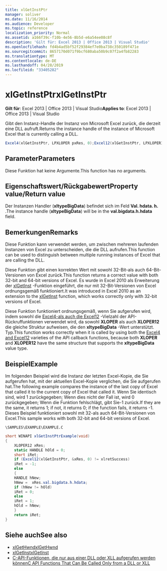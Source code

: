 ```yaml
---
title: xlGetInstPtr
manager: soliver
ms.date: 11/16/2014
ms.audience: Developer
ms.topic: reference
localization_priority: Normal
ms.assetid: a166f39c-f10b-4e56-8b5d-e6a54ee08c8f
description: 'Gilt für: Excel 2013 | Office 2013 | Visual Studio'
ms.openlocfilehash: fd4b4ad5bf52f29384ef7e0ba738c350189f471e
ms.sourcegitcommit: 8657170d071f9bcf680aba50b9c07f2a4fb82283
ms.translationtype: MT
ms.contentlocale: de-DE
ms.lasthandoff: 04/28/2019
ms.locfileid: "33405282"
---
```

# <a name="xlgetinstptr"></a><span data-ttu-id="52cec-103">xlGetInstPtr</span><span class="sxs-lookup"><span data-stu-id="52cec-103">xlGetInstPtr</span></span>

<span data-ttu-id="52cec-104">**Gilt für**: Excel 2013 | Office 2013 | Visual Studio</span><span class="sxs-lookup"><span data-stu-id="52cec-104">**Applies to**: Excel 2013 | Office 2013 | Visual Studio</span></span> 
  
<span data-ttu-id="52cec-105">Gibt den Instanz-Handle der Instanz von Microsoft Excel zurück, die derzeit eine DLL aufruft.</span><span class="sxs-lookup"><span data-stu-id="52cec-105">Returns the instance handle of the instance of Microsoft Excel that is currently calling a DLL.</span></span>
  
```cs
Excel4(xlGetInstPtr, LPXLOPER pxRes, 0);Excel12(xlGetInstPtr, LPXLOPER12 pxRes, 0);
```

## <a name="parameters"></a><span data-ttu-id="52cec-106">Parameter</span><span class="sxs-lookup"><span data-stu-id="52cec-106">Parameters</span></span>

<span data-ttu-id="52cec-107">Diese Funktion hat keine Argumente.</span><span class="sxs-lookup"><span data-stu-id="52cec-107">This function has no arguments.</span></span>
  
## <a name="property-valuereturn-value"></a><span data-ttu-id="52cec-108">Eigenschaftswert/Rückgabewert</span><span class="sxs-lookup"><span data-stu-id="52cec-108">Property value/Return value</span></span>

<span data-ttu-id="52cec-109">Der Instanzen Handler (**xltypeBigData**) befindet sich im Feld **Val. hdata. h.** .</span><span class="sxs-lookup"><span data-stu-id="52cec-109">The instance handle (**xltypeBigData**) will be in the **val.bigdata.h.hdata** field.</span></span> 
  
## <a name="remarks"></a><span data-ttu-id="52cec-110">Bemerkungen</span><span class="sxs-lookup"><span data-stu-id="52cec-110">Remarks</span></span>

<span data-ttu-id="52cec-111">Diese Funktion kann verwendet werden, um zwischen mehreren laufenden Instanzen von Excel zu unterscheiden, die die DLL aufrufen.</span><span class="sxs-lookup"><span data-stu-id="52cec-111">This function can be used to distinguish between multiple running instances of Excel that are calling the DLL.</span></span>
  
<span data-ttu-id="52cec-112">Diese Funktion gibt einen korrekten Wert mit sowohl 32-Bit-als auch 64-Bit-Versionen von Excel zurück.</span><span class="sxs-lookup"><span data-stu-id="52cec-112">This function returns a correct value with both 32-bit and 64-bit versions of Excel.</span></span> <span data-ttu-id="52cec-113">Es wurde in Excel 2010 als Erweiterung der [xlGetInst](xlgetinst.md) -Funktion eingeführt, die nur mit 32-Bit-Versionen von Excel ordnungsgemäß funktioniert.</span><span class="sxs-lookup"><span data-stu-id="52cec-113">It was introduced in Excel 2010 as an extension to the [xlGetInst](xlgetinst.md) function, which works correctly only with 32-bit versions of Excel.</span></span> 
  
<span data-ttu-id="52cec-114">Diese Funktion funktioniert ordnungsgemäß, wenn Sie aufgerufen wird, indem sowohl die [Excel4-als auch die Excel12](excel4-excel12.md) -Vielzahl der API-Rückruffunktionen verwendet wird, da sowohl **XLOPER** als auch **XLOPER12** die gleiche Struktur aufweisen, die den **xltypeBigData** -Wert unterstützt. Typ.</span><span class="sxs-lookup"><span data-stu-id="52cec-114">This function works correctly when it is called by using both the [Excel4 and Excel12](excel4-excel12.md) varieties of the API callback functions, because both **XLOPER** and **XLOPER12** have the same structure that supports the **xltypeBigData** value type.</span></span> 
  
## <a name="example"></a><span data-ttu-id="52cec-115">Beispiel</span><span class="sxs-lookup"><span data-stu-id="52cec-115">Example</span></span>

<span data-ttu-id="52cec-116">Im folgenden Beispiel wird die Instanz der letzten Excel-Kopie, die Sie aufgerufen hat, mit der aktuellen Excel-Kopie verglichen, die Sie aufgerufen hat.</span><span class="sxs-lookup"><span data-stu-id="52cec-116">The following example compares the instance of the last copy of Excel that called it to the current copy of Excel that called it.</span></span> <span data-ttu-id="52cec-117">Wenn Sie identisch sind, wird 1 zurückgegeben; Wenn dies nicht der Fall ist, wird 0 zurückgegeben; Wenn die Funktion fehlschlägt, gibt Sie-1 zurück.</span><span class="sxs-lookup"><span data-stu-id="52cec-117">If they are the same, it returns 1; if not, it returns 0; if the function fails, it returns -1.</span></span> <span data-ttu-id="52cec-118">Dieses Beispiel funktioniert sowohl mit 32-als auch 64-Bit-Versionen von Excel.</span><span class="sxs-lookup"><span data-stu-id="52cec-118">This sample works with both 32-bit and 64-bit versions of Excel.</span></span>
  
`\SAMPLES\EXAMPLE\EXAMPLE.C`
  
```cs
short WINAPI xlGetInstPtrExample(void)
{
    XLOPER12 xRes;
    static HANDLE hOld = 0;
    short iRet;
    if (Excel12(xlGetInstPtr, &xRes, 0) != xlretSuccess)
    iRet = -1;
    else
    {
    HANDLE hNew;
    hNew =  xRes.val.bigdata.h.hdata;
    if (hNew != hOld)
    iRet = 0;
    else
    iRet = 1;
    hOld = hNew;
    }
    return iRet;
}
```

## <a name="see-also"></a><span data-ttu-id="52cec-119">Siehe auch</span><span class="sxs-lookup"><span data-stu-id="52cec-119">See also</span></span>

- [<span data-ttu-id="52cec-120">xlGetHwnd</span><span class="sxs-lookup"><span data-stu-id="52cec-120">xlGetHwnd</span></span>](xlgethwnd.md)
- [<span data-ttu-id="52cec-121">xlGetInst</span><span class="sxs-lookup"><span data-stu-id="52cec-121">xlGetInst</span></span>](xlgetinst.md)
- [<span data-ttu-id="52cec-122">C-API-Funktionen, die nur aus einer DLL oder XLL aufgerufen werden können</span><span class="sxs-lookup"><span data-stu-id="52cec-122">C API Functions That Can Be Called Only from a DLL or XLL</span></span>](c-api-functions-that-can-be-called-only-from-a-dll-or-xll.md)

